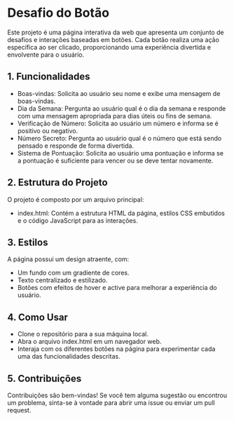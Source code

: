 # Desafio do Botão
Este projeto é uma página interativa da web que apresenta um conjunto de desafios e interações baseadas em botões. Cada botão realiza uma ação específica ao ser clicado, proporcionando uma experiência divertida e envolvente para o usuário.

## 1. Funcionalidades
- Boas-vindas: Solicita ao usuário seu nome e exibe uma mensagem de boas-vindas.
- Dia da Semana: Pergunta ao usuário qual é o dia da semana e responde com uma mensagem apropriada para dias úteis ou fins de semana.
- Verificação de Número: Solicita ao usuário um número e informa se é positivo ou negativo.
- Número Secreto: Pergunta ao usuário qual é o número que está sendo pensado e responde de forma divertida.
- Sistema de Pontuação: Solicita ao usuário uma pontuação e informa se a pontuação é suficiente para vencer ou se deve tentar novamente.

## 2. Estrutura do Projeto
O projeto é composto por um arquivo principal:
- index.html: Contém a estrutura HTML da página, estilos CSS embutidos e o código JavaScript para as interações.

## 3. Estilos
A página possui um design atraente, com:
- Um fundo com um gradiente de cores.
- Texto centralizado e estilizado.
- Botões com efeitos de hover e active para melhorar a experiência do usuário.

## 4. Como Usar
- Clone o repositório para a sua máquina local.
- Abra o arquivo index.html em um navegador web.
- Interaja com os diferentes botões na página para experimentar cada uma das funcionalidades descritas.

## 5. Contribuições
Contribuições são bem-vindas! Se você tem alguma sugestão ou encontrou um problema, sinta-se à vontade para abrir uma issue ou enviar um pull request.
